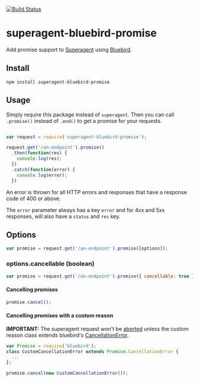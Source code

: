 [![Build Status](https://img.shields.io/travis/KyleAMathews/superagent-bluebird-promise/master.svg?style=flat-square)](http://travis-ci.org/KyleAMathews/superagent-bluebird-promise)

superagent-bluebird-promise
===========================

Add promise support to
[Superagent](http://visionmedia.github.io/superagent/) using
[Bluebird](https://github.com/petkaantonov/bluebird).

## Install
`npm install superagent-bluebird-promise`

## Usage
Simply require this package instead of `superagent`. Then you can call `.promise()` instead of `.end()` to get a promise for your requests.

```javascript

var request = require('superagent-bluebird-promise');

request.get('/an-endpoint').promise()
  .then(function(res) {
    console.log(res);
  })
  .catch(function(error) {
    console.log(error);
  })
  ```

An error is thrown for all HTTP errors and responses that have a response code of 400 or above.

The `error` parameter always has a key `error` and for 4xx and 5xx responses, will also have a `status` and `res` key.

## Options

```js
var promise = request.get('/an-endpoint').promise([options]);
```

### options.cancellable (boolean)

```js
var promise = request.get('/an-endpoint').promise({ cancellable: true });

```

#### Cancelling promises

```js
promise.cancel();
```

#### Cancelling promises with a custom reason

**IMPORTANT:** The superagent request won't be [aborted](http://visionmedia.github.io/superagent/#aborting-requests) unless the custom reason class extends bluebird's [CancellationError](https://github.com/petkaantonov/bluebird/blob/master/API.md#cancellationerror).

```js
var Promise = require('bluebird');
class CustomCancellationError extends Promise.CancellationError {
  ...
};

promise.cancel(new CustomCancellationError());
```
